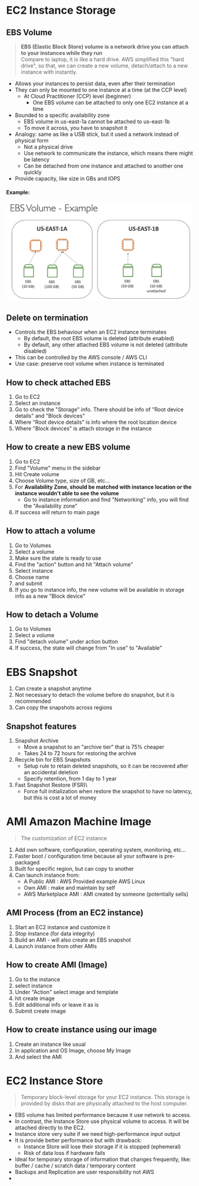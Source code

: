 # EC2 Instance Storage

## EBS Volume

> **EBS (Elastic Block Store) volume is a network drive you can attach to your instances while they run**\
> Compare to laptop, it is like a hard drive. AWS simplified this "hard drive", so that, we can create a new volume, detach/attach to a new instance with instantly.

* Allows your instances to persist data, even after their termination
* They can only be mounted to one instance at a time (at the CCP level)
    * At Cloud Practitioner (CCP) level (beginner)
        * One EBS volume can be attached to only one EC2 instance at a time
* Bounded to a specific availability zone
    * EBS volume in us-east-1a cannot be attached to us-east-1b
    * To move it across, you have to snapshot it
* Analogy: same as like a USB stick, but it used a network instead of physical form
    * Not a physical drive
    * Use network to communicate the instance, which means there might be latency
    * Can be detached from one instance and attached to another one quickly
* Provide capacity, like size in GBs and IOPS

#### Example:

<img src="img/03/ebs-volume-attach-example.png" width="500"/>

## Delete on termination

* Controls the EBS behaviour when an EC2 instance terminates
    * By default, the root EBS volume is deleted (attribute enabled)
    * By default, any other attached EBS volume is not deleted (attribute disabled)
* This can be controlled by the AWS console / AWS CLI
* Use case: preserve root volume when instance is terminated

## How to check attached EBS

1. Go to EC2
2. Select an instance
3. Go to check the "Storage" info. There should be info of "Root device details" and "Block devices"
4. Where "Root device details" is info where the root location device
5. Where "Block devices" is attach storage in the instance

## How to create a new EBS volume

1. Go to EC2 
2. Find "Volume" menu in the sidebar
3. Hit Create volume
4. Choose Volume type, size of GB, etc...
5. For **Availability Zone, should be matched with instance location or the instance wouldn't able to see the volume**
    * Go to instance information and find "Networking" info, you will find the "Availability zone"
6. If success will return to main page

## How to attach a volume

1. Go to Volumes
2. Select a volume
3. Make sure the state is ready to use
4. Find the "action" button and hit "Attach volume"
5. Select instance
6. Choose name
7. and submit
8. If you go to instance info, the new volume will be available in storage info as a new "Block device"

## How to detach a Volume

1. Go to Volumes
2. Select a volume
3. Find "detach volume" under action button
4. If success, the state will change from "In use" to "Available"

# EBS Snapshot

1. Can create a snapshot anytime
2. Not necessary to detach the volume before do snapshot, but it is recommended
3. Can copy the snapshots across regions

## Snapshot features

1. Snapshot Archive
    * Move a snapshot to an "archive tier" that is 75% cheaper
    * Takes 24 to 72 hours for restoring the archive
2. Recycle bin for EBS Snapshots
    * Setup rule to retain deleted snapshots, so it can be recovered after an accidental deletion
    * Specify retention, from 1 day to 1 year
3. Fast Snapshot Restore (FSR)\
    * Force full initialization when restore the snapshot to have no latency, but this is cost a lot of money

# AMI Amazon Machine Image

> The customization of EC2 instance

1. Add own software, configuration, operating system, monitoring, etc...
2. Faster boot / configuration time because all your software is pre-packaged
3. Built for specific region, but can copy to another
4. Can launch instance from:
    * A Public AMI : AWS Provided example AWS Linux
    * Own AMI : make and maintain by self
    * AWS Marketplace AMI : AMI created by someone (potentially sells)

## AMI Process (from an EC2 instance)

1. Start an EC2 instance and customize it
2. Stop instance (for data integrity)
3. Build an AMI - will also create an EBS snapshot
4. Launch instance from other AMIs

## How to create AMI (Image)

1. Go to the instance
2. select instance
3. Under "Action" select image and template
4. hit create image
5. Edit additional info or leave it as is
6. Submit create image

## How to create instance using our image

1. Create an instance like usual
2. In application and OS Image, choose My Image
3. And select the AMI

# EC2 Instance Store

> Temporary block-level storage for your EC2 instance. 
> This storage is provided by disks that are physically attached to the host computer.

* EBS volume has limited performance because it use network to access.
* In contrast, the Instance Store use physical volume to access. It will be attached directly to the EC2.
* Instance store very suite if we need high-performance input output
* It is provide better performance but with drawback:
    * Instance Store will lose their storage if it is stopped (ephemeral)
    * Risk of data loss if hardware fails
* Ideal for temporary storage of information that changes frequently, like: buffer / cache / scratch data / temporary content
* Backups and Replication are user responsibility not AWS
* 